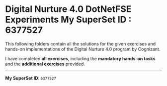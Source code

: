 # Digital Nurture 4.0 DotNetFSE Experiments                                                                                  **My SuperSet ID** : **6377527**

This following folders contain all the solutions for the given exercises and hands-on implementations of the Digital Nurture 4.0 program by Cognizant.  
  

I have completed **all exercises**, including the **mandatory hands-on tasks** and the **additional exercises** provided.

---

**My SuperSet ID**: `6377527`
